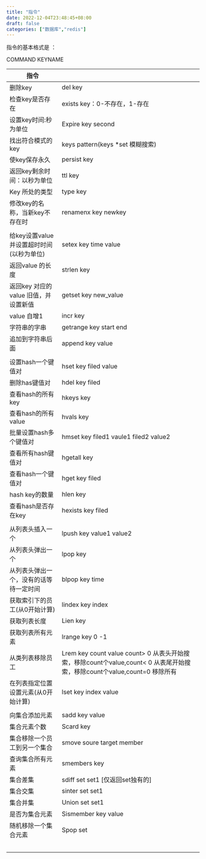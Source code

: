 ```yaml
---
title: "指令"
date: 2022-12-04T23:48:45+08:00
draft: false
categories: ["数据库","redis"]
---
```


指令的基本格式是 ：

COMMAND KEYNAME



| 指令                                      |                                                              |
| ----------------------------------------- | ------------------------------------------------------------ |
| 删除key                                   | del key                                                      |
| 检查key是否存在                           | exists key：0-不存在，1-存在                                 |
| 设置key时间:秒为单位                      | Expire  key  second                                          |
| 找出符合模式的key                         | keys pattern(keys *set 模糊搜索)                             |
| 使key保存永久                             | persist key                                                  |
| 返回key剩余时间：以秒为单位               | ttl key                                                      |
| Key 所处的类型                            | type key                                                     |
| 修改key的名称，当新key不存在时            | renamenx key newkey                                          |
|                                           |                                                              |
| 给key设置value 并设置超时时间(以秒为单位) | setex key time value                                         |
| 返回value 的长度                          | strlen key                                                   |
| 返回key 对应的value 旧值，并设置新值      | getset key new_value                                         |
| value 自增1                               | incr key                                                     |
| 字符串的字串                              | getrange key start end                                       |
| 追加到字符串后面                          | append key value                                             |
|                                           |                                                              |
| 设置hash一个键值对                        | hset key filed value                                         |
| 删除has键值对                             | hdel key filed                                               |
| 查看hash的所有key                         | hkeys key                                                    |
| 查看hash的所有value                       | hvals key                                                    |
| 批量设置hash多个键值对                    | hmset  key filed1 vaule1 filed2 value2                       |
| 查看所有hash键值对                        | hgetall  key                                                 |
| 查看hash一个键值对                        | hget key filed                                               |
| hash key的数量                            | hlen key                                                     |
| 查看hash是否存在key                       | hexists key filed                                            |
|                                           |                                                              |
| 从列表头插入一个                          | lpush key value1 value2                                      |
| 从列表头弹出一个                          | lpop key                                                     |
| 从列表头弹出一个，没有的话等待一定时间    | blpop key time                                               |
| 获取索引下的员工(从0开始计算)             | lindex key index                                             |
| 获取列表长度                              | Lien key                                                     |
| 获取列表所有元素                          | lrange key 0 -1                                              |
| 从类列表移除员工                          | Lrem key count value  count> 0 从表头开始搜索，移除count个value,count< 0 从表尾开始搜索，移除count个value,count=0 移除所有 |
| 在列表指定位置设置元素(从0开始计算)       | lset key index value                                         |
|                                           |                                                              |
| 向集合添加元素                            | sadd key value                                               |
| 集合元素个数                              | Scard key                                                    |
| 集合移除一个员工到另一个集合              | smove soure target member                                    |
| 查询集合所有元素                          | smembers key                                                 |
| 集合差集                                  | sdiff set set1 [仅返回set独有的]                             |
| 集合交集                                  | sinter set set1                                              |
| 集合并集                                  | Union set set1                                               |
| 是否为集合元素                            | Sismember key  value                                         |
| 随机移除一个集合元素                      | Spop set                                                     |
|                                           |                                                              |
|                                           |                                                              |
|                                           |                                                              |
|                                           |                                                              |
|                                           |                                                              |



 